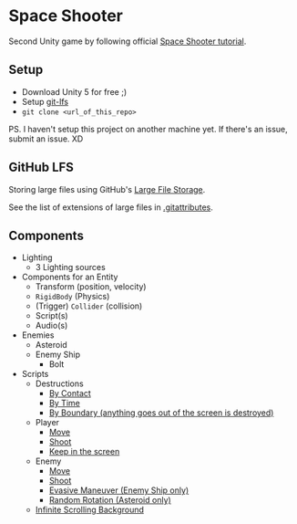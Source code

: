 # Space Shooter

Second Unity game by following official [Space Shooter tutorial](http://unity3d.com/learn/tutorials/projects/space-shooter-tutorial).

## Setup

* Download Unity 5 for free ;)
* Setup [git-lfs](https://git-lfs.github.com)
* `git clone <url_of_this_repo>`

PS.
I haven't setup this project on another machine yet. If there's an issue, submit
an issue. XD

## GitHub LFS

Storing large files using GitHub's [Large File Storage](https://git-lfs.github.com).

See the list of extensions of large files in [.gitattributes](./.gitattributes).

## Components

* Lighting
  * 3 Lighting sources
* Components for an Entity
  * Transform (position, velocity)
  * `RigidBody` (Physics)
  * (Trigger) `Collider` (collision)
  * Script(s)
  * Audio(s)
* Enemies
  * Asteroid
  * Enemy Ship
    * Bolt
* Scripts
  * Destructions
    * [By Contact](./Assets/Scripts/DestroyByContact.cs)
    * [By Time](./Assets/Scripts/DestroyByTime.cs)
    * [By Boundary (anything goes out of the screen is destroyed)](./Assets/Scripts/DestroyByBoundary.cs)
  * Player
    * [Move](./Assets/Scripts/Mover.cs)
    * [Shoot](./Assets/Scripts/PlayerController.cs)
    * [Keep in the screen](./Assets/Scripts/PlayerController.cs)
  * Enemy
    * [Move](./Assets/Scripts/Mover.cs)
    * [Shoot](./Assets/Scripts/WeaponController.cs)
    * [Evasive Maneuver (Enemy Ship only)](./Assets/Scripts/EvasiveManeuver.cs)
    * [Random Rotation (Asteroid only)](./Assets/Scripts/RamdomRotator.cs)
  * [Infinite Scrolling Background](./Assets/Scripts/BGScroller.cs)
